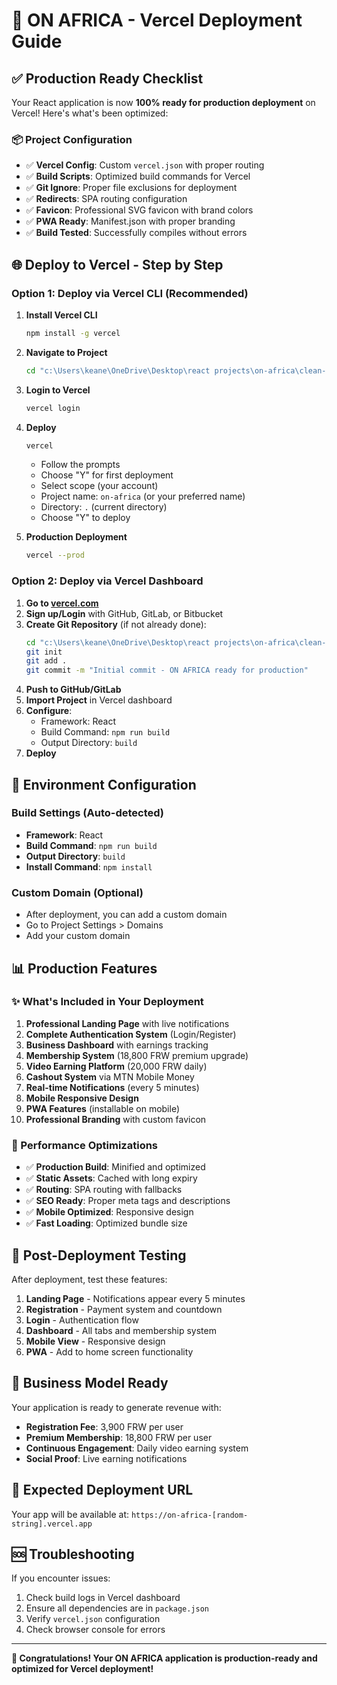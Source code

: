 # 🚀 ON AFRICA - Vercel Deployment Guide

## ✅ Production Ready Checklist

Your React application is now **100% ready for production deployment** on Vercel! Here's what's been optimized:

### 📦 Project Configuration
- ✅ **Vercel Config**: Custom `vercel.json` with proper routing
- ✅ **Build Scripts**: Optimized build commands for Vercel
- ✅ **Git Ignore**: Proper file exclusions for deployment
- ✅ **Redirects**: SPA routing configuration
- ✅ **Favicon**: Professional SVG favicon with brand colors
- ✅ **PWA Ready**: Manifest.json with proper branding
- ✅ **Build Tested**: Successfully compiles without errors

## 🌐 Deploy to Vercel - Step by Step

### Option 1: Deploy via Vercel CLI (Recommended)

1. **Install Vercel CLI**
   ```bash
   npm install -g vercel
   ```

2. **Navigate to Project**
   ```bash
   cd "c:\Users\keane\OneDrive\Desktop\react projects\on-africa\clean-start"
   ```

3. **Login to Vercel**
   ```bash
   vercel login
   ```

4. **Deploy**
   ```bash
   vercel
   ```
   - Follow the prompts
   - Choose "Y" for first deployment
   - Select scope (your account)
   - Project name: `on-africa` (or your preferred name)
   - Directory: `.` (current directory)
   - Choose "Y" to deploy

5. **Production Deployment**
   ```bash
   vercel --prod
   ```

### Option 2: Deploy via Vercel Dashboard

1. **Go to [vercel.com](https://vercel.com)**
2. **Sign up/Login** with GitHub, GitLab, or Bitbucket
3. **Create Git Repository** (if not already done):
   ```bash
   cd "c:\Users\keane\OneDrive\Desktop\react projects\on-africa\clean-start"
   git init
   git add .
   git commit -m "Initial commit - ON AFRICA ready for production"
   ```
4. **Push to GitHub/GitLab**
5. **Import Project** in Vercel dashboard
6. **Configure**:
   - Framework: React
   - Build Command: `npm run build`
   - Output Directory: `build`
7. **Deploy**

## 🔧 Environment Configuration

### Build Settings (Auto-detected)
- **Framework**: React
- **Build Command**: `npm run build`
- **Output Directory**: `build`
- **Install Command**: `npm install`

### Custom Domain (Optional)
- After deployment, you can add a custom domain
- Go to Project Settings > Domains
- Add your custom domain

## 📊 Production Features

### ✨ What's Included in Your Deployment
1. **Professional Landing Page** with live notifications
2. **Complete Authentication System** (Login/Register)
3. **Business Dashboard** with earnings tracking
4. **Membership System** (18,800 FRW premium upgrade)
5. **Video Earning Platform** (20,000 FRW daily)
6. **Cashout System** via MTN Mobile Money
7. **Real-time Notifications** (every 5 minutes)
8. **Mobile Responsive Design**
9. **PWA Features** (installable on mobile)
10. **Professional Branding** with custom favicon

### 🚀 Performance Optimizations
- ✅ **Production Build**: Minified and optimized
- ✅ **Static Assets**: Cached with long expiry
- ✅ **Routing**: SPA routing with fallbacks
- ✅ **SEO Ready**: Proper meta tags and descriptions
- ✅ **Mobile Optimized**: Responsive design
- ✅ **Fast Loading**: Optimized bundle size

## 📱 Post-Deployment Testing

After deployment, test these features:
1. **Landing Page** - Notifications appear every 5 minutes
2. **Registration** - Payment system and countdown
3. **Login** - Authentication flow
4. **Dashboard** - All tabs and membership system
5. **Mobile View** - Responsive design
6. **PWA** - Add to home screen functionality

## 🎯 Business Model Ready

Your application is ready to generate revenue with:
- **Registration Fee**: 3,900 FRW per user
- **Premium Membership**: 18,800 FRW per user
- **Continuous Engagement**: Daily video earning system
- **Social Proof**: Live earning notifications

## 🔗 Expected Deployment URL
Your app will be available at: `https://on-africa-[random-string].vercel.app`

## 🆘 Troubleshooting

If you encounter issues:
1. Check build logs in Vercel dashboard
2. Ensure all dependencies are in `package.json`
3. Verify `vercel.json` configuration
4. Check browser console for errors

---

**🎉 Congratulations! Your ON AFRICA application is production-ready and optimized for Vercel deployment!**